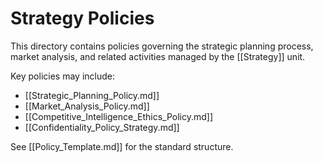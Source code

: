 # Strategy Policies

This directory contains policies governing the strategic planning process, market analysis, and related activities managed by the [[Strategy]] unit.

Key policies may include:
- [[Strategic_Planning_Policy.md]]
- [[Market_Analysis_Policy.md]]
- [[Competitive_Intelligence_Ethics_Policy.md]]
- [[Confidentiality_Policy_Strategy.md]]

See [[Policy_Template.md]] for the standard structure. 